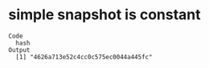 # simple snapshot is constant

    Code
      hash
    Output
      [1] "4626a713e52c4cc0c575ec0044a445fc"

